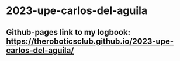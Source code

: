 # 2023-upe-carlos-del-aguila
## Github-pages link to my logbook: https://theroboticsclub.github.io/2023-upe-carlos-del-aguila/

